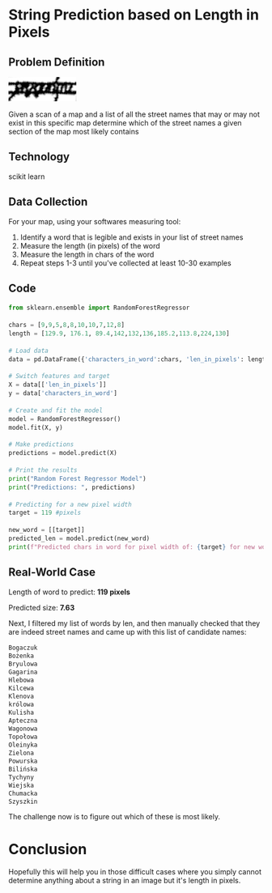 # String Prediction based on Length in Pixels

## Problem Definition

![try to read this](cantread.png)

Given a scan of a map and a list of all the street names that may or may not exist in this specific map determine which of the street names a given section of the map most likely contains

## Technology

scikit learn

## Data Collection

For your map, using your softwares measuring tool:
1. Identify a word that is legible and exists in your list of street names
2. Measure the length (in pixels) of the word
3. Measure the length in chars of the word
4. Repeat steps 1-3 until you've collected at least 10-30 examples

## Code

```python
from sklearn.ensemble import RandomForestRegressor

chars = [9,9,5,8,8,10,10,7,12,8]
length = [129.9, 176.1, 89.4,142,132,136,185.2,113.8,224,130]

# Load data
data = pd.DataFrame({'characters_in_word':chars, 'len_in_pixels': length})

# Switch features and target
X = data[['len_in_pixels']]
y = data['characters_in_word']

# Create and fit the model
model = RandomForestRegressor()
model.fit(X, y)

# Make predictions
predictions = model.predict(X)

# Print the results
print("Random Forest Regressor Model")
print("Predictions: ", predictions)

# Predicting for a new pixel width
target = 119 #pixels

new_word = [[target]]
predicted_len = model.predict(new_word)
print(f"Predicted chars in word for pixel width of: {target} for new word with 5 characters: ", predicted_len)
```

## Real-World Case

Length of word to predict: **119 pixels**

Predicted size: **7.63**

Next, I filtered my list of words by len, and then manually checked that they are indeed street names and came up with this list of candidate names:

```text
Bogaczuk
Bożenka
Bryulowa
Gagarina
Hlebowa
Kilcewa
Klenova
królowa
Kulisha
Apteczna
Wagonowa
Topołowa
Oleinyka
Zielona
Powurska
Bilińska
Tychyny
Wiejska
Chumacka
Szyszkin
```

The challenge now is to figure out which of these is most likely. 


# Conclusion

Hopefully this will help you in those difficult cases where you simply cannot determine anything about a string in an image but it's length in pixels. 
